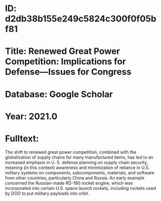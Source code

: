 # ID: d2db38b155e249c5824c300f0f05bf81
# Title: Renewed Great Power Competition: Implications for Defense—Issues for Congress
# Database: Google Scholar
# Year: 2021.0
# Fulltext:
The shift to renewed great power competition, combined with the globalization of supply chains for many manufactured items, has led to an increased emphasis in U. S. defense planning on supply chain security, meaning (in this context) awareness and minimization of reliance in U.S. military systems on components, subcomponents, materials, and software from other countries, particularly China and Russia.
An early example concerned the Russian-made RD-180 rocket engine, which was incorporated into certain U.S. space launch rockets, including rockets used by DOD to put military payloads into orbit.
